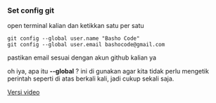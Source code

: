 ### Set config git

open terminal kalian dan ketikkan satu per satu

```
git config --global user.name "Basho Code"
git config --global user.email bashocode@gmail.com
```

pastikan email sesuai dengan akun github kalian ya

oh iya, apa itu **--global** ? ini di gunakan agar kita tidak perlu mengetik perintah seperti di atas berkali kali, jadi cukup sekali saja.

[Versi video](https://youtu.be/OqO_5Db01d8)
